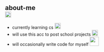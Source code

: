 ## about-me <div style="display: flex; flex-direction: row; align-items: center;"> <img class="animated-gif" style="vertical-align: middle" src="https://media.giphy.com/media/8lQyyys3SGBoUUxrUp/giphy.gif" width="20" > </div>

- currently learning cs <img class="animated-gif" src="https://media.giphy.com/media/heIX5HfWgEYlW/giphy.gif" width="20" >
- will use this acc to post school projects <img class="animated-gif" src="https://media.giphy.com/media/qyjQsUt0p0TT2/giphy.gif" width="20" > 
- will occasionally write code for myself <img class="animated-gif" src="https://media.giphy.com/media/QNFhOolVeCzPQ2Mx85/giphy.gif" width="30">
